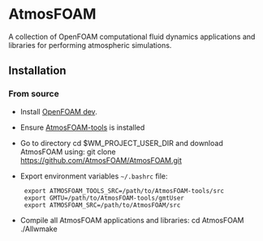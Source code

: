 # AtmosFOAM
A collection of OpenFOAM computational fluid dynamics applications and libraries for performing atmospheric simulations.

## Installation

### From source

* Install [OpenFOAM dev](https://github.com/OpenFOAM/OpenFOAM-dev).
* Ensure [AtmosFOAM-tools](https://github.com/AtmosFOAM/AtmosFOAM-tools/) is installed
* Go to directory
cd $WM_PROJECT_USER_DIR
and download AtmosFOAM using:
git clone https://github.com/AtmosFOAM/AtmosFOAM.git
* Export environment variables `~/.bashrc` file:

       export ATMOSFOAM_TOOLS_SRC=/path/to/AtmosFOAM-tools/src
       export GMTU=/path/to/AtmosFOAM-tools/gmtUser
       export ATMOSFOAM_SRC=/path/to/AtmosFOAM/src

* Compile all AtmosFOAM applications and libraries:
cd AtmosFOAM
./Allwmake


